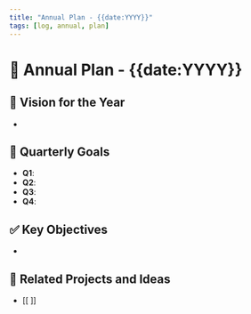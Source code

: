 ```yaml
---
title: "Annual Plan - {{date:YYYY}}"
tags: [log, annual, plan]
---
```


# 🚀 Annual Plan - {{date:YYYY}}

## 🎯 Vision for the Year
- 

## 📅 Quarterly Goals
- **Q1**: 
- **Q2**: 
- **Q3**: 
- **Q4**: 

## ✅ Key Objectives
- 

## 🔗 Related Projects and Ideas
- [[ ]]
